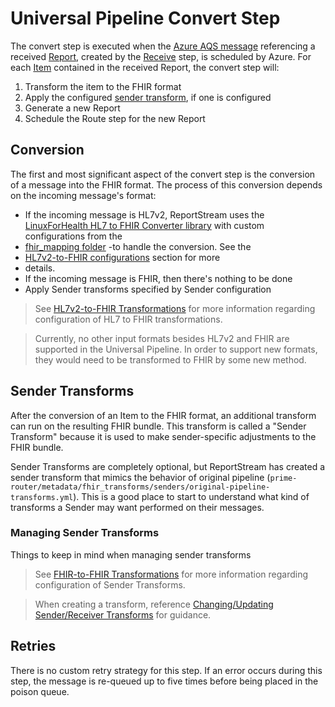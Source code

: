 # Universal Pipeline Convert Step
The convert step is executed when the [Azure AQS message](README.md#aqs-usage) referencing a received [Report](README.md#report-and-item), created by the [Receive](receive.md) step, is scheduled by Azure. For each [Item](README.md#report-and-item) contained in the received Report, the convert step will:

  1. Transform the item to the FHIR format
  2. Apply the configured [sender transform](#sender-transforms), if one is configured
  3. Generate a new Report
  4. Schedule the Route step for the new Report

## Conversion
The first and most significant aspect of the convert step is the conversion of a message into the FHIR format. The 
process of this conversion depends on the incoming message's format:

- If the incoming message is HL7v2, ReportStream uses the [LinuxForHealth HL7 to FHIR Converter library](https://github.com/LinuxForHealth/hl7v2-fhir-converter#linuxforhealth-hl7-to-fhir-converter) with custom configurations from the 
- [fhir_mapping folder](https://github.com/CDCgov/prime-reportstream/tree/master/prime-router/metadata/fhir_mapping/hl7) 
-to handle the conversion. See the 
- [HL7v2-to-FHIR configurations](../design/design/transformations.md#HL7v2-to-FHIR-configurations) section for more 
- details.
- If the incoming message is FHIR, then there's nothing to be done
- Apply Sender transforms specified by Sender configuration 

> See [HL7v2-to-FHIR Transformations](../design/design/transformations.md#hl7v2-to-fhir-transformations) for more 
> information regarding configuration of HL7 to FHIR transformations.

> Currently, no other input formats besides HL7v2 and FHIR are supported in the Universal Pipeline. In order to support 
> new formats, they would need to be transformed to FHIR by some new method.

## Sender Transforms
After the conversion of an Item to the FHIR format, an additional transform can run on the resulting FHIR bundle. This 
transform is called a "Sender Transform" because it is used to make sender-specific adjustments to the FHIR bundle.

Sender Transforms are completely optional, but ReportStream has created a sender transform that mimics the behavior of 
original pipeline (`prime-router/metadata/fhir_transforms/senders/original-pipeline-transforms.yml`). This is a good place 
to start to understand what kind of transforms a Sender may want performed on their messages.

### Managing Sender Transforms



Things to keep in mind when managing sender transforms

> See [FHIR-to-FHIR Transformations](../design/design/transformations.md#fhir-to-fhir-transformations) for more 
> information regarding configuration of Sender Transforms.

> When creating a transform, reference 
> [Changing/Updating Sender/Receiver Transforms](../getting-started/standard-operating-procedures/changing-transforms.md)
> for guidance.
 
## Retries

There is no custom retry strategy for this step.  If an error occurs during this step, the message is re-queued up to 
five
times before being placed in the poison queue.